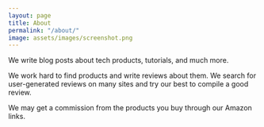 ```yaml
---
layout: page
title: About
permalink: "/about/"
image: assets/images/screenshot.png
---
```


We write blog posts about tech products, tutorials, and much more.

We work hard to find products and write reviews about them. We search for user-generated reviews on many sites and try our best to compile a good review.

We may get a commission from the products you buy through our Amazon links.
